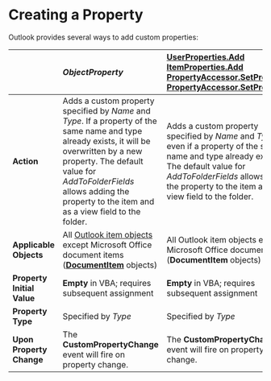 
# Creating a Property

Outlook provides several ways to add custom properties:



|| _ObjectProperty_|**[UserProperties.Add](88b86622-2234-77be-41e7-b76b0b3a75ad.md)**<br> **[ItemProperties.Add](317daeba-e34c-8458-2492-c434707fa805.md)**<br>**[PropertyAccessor.SetProperty](2a97c11d-3f5f-65fe-23d6-8efa40dca303.md)**<br>**[PropertyAccessor.SetProperties](bf7c86da-5146-9567-5b7e-3e5e63ee5587.md)**|
|:-----|:-----|:-----|
|**Action**|Adds a custom property specified by  _Name_ and _Type_. If a property of the same name and type already exists, it will be overwritten by a new property. The default value for  _AddToFolderFields_ allows adding the property to the item and as a view field to the folder.|Adds a custom property specified by  _Name_ and _Type_ even if a property of the same name and type already exists. The default value for _AddToFolderFields_ allows adding the property to the item and as a view field to the folder.|Adds a custom property specified by  _SchemaName_ if the provider and the parent object supports property creation, the property does not already exist, and a valid schema name is specified for the property.|For each property in  _SchemaNames_,  ** [PropertyAccessor.SetProperties](bf7c86da-5146-9567-5b7e-3e5e63ee5587.md)** adds it as a custom property if the provider and the parent object supports property creation, the property does not already exist, and a valid schema name is specified for the property.|
|**Applicable Objects**|All  [Outlook item objects](6ea4babf-facf-4018-ef5a-4a484e55153a.md) except Microsoft Office document items (**[DocumentItem](7b0a6af0-6632-3ff6-841f-5b081d0d68d8.md)** objects)|All Outlook item objects except Microsoft Office document items (**DocumentItem** objects)|All Outlook item objects including  **DocumentItem** objects.|All Outlook item objects including  **DocumentItem** objects.|
| **Property Initial Value**| **Empty** in VBA; requires subsequent assignment| **Empty** in VBA; requires subsequent assignment|Specified by  _Value_.|Specified by the value of the corresponding element in the  _Values_ array|
| **Property Type**|Specified by  _Type_|Specified by  _Type_|If the property is specified by the MAPI proptag or id namespace, the property type is contained in the lowest 16 bits of the identifier; otherwise the property type is determined by the type of  _Value_.|Type of each property is determined by the same principles as in the  **SetProperty** column; where the property is not specified by any namespace involving its proptag, its property type is the type of the corresponding element in the _Values_ array.|
| **Upon Property Change**|The  **CustomPropertyChange** event will fire on property change.|The  **CustomPropertyChange** event will fire on property change.|An item-level property added this way does not become part of the item's  **[UserProperties](20b49c86-d74f-9bda-382c-559af278c148.md)** collection. It will not generate Outlook Object Model events when it is changed.|Same event considerations as in the  **SetProperty** column.|



